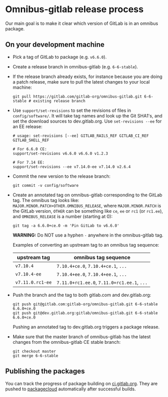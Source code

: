 # Omnibus-gitlab release process

Our main goal is to make it clear which version of GitLab is in an omnibus package.

## On your development machine

- Pick a tag of GitLab to package (e.g. `v6.6.0`).
- Create a release branch in omnibus-gitlab (e.g. `6-6-stable`).
- If the release branch already exists, for instance because you are doing a
  patch release, make sure to pull the latest changes to your local machine:

    ```
    git pull https://gitlab.com/gitlab-org/omnibus-gitlab.git 6-6-stable # existing release branch
    ```

- Use `support/set-revisions` to set the revisions of files in
  `config/software/`. It will take tag names and look up the Git SHA1's, and set
  the download sources to dev.gitlab.org. Use `set-revisions --ee` for an EE
  release:

    ```
    # usage: set-revisions [--ee] GITLAB_RAILS_REF GITLAB_CI_REF GITLAB_SHELL_REF

    # For 6.6.0 CE:
    support/set-revisions v6.6.0 v6.6.0 v1.2.3

    # For 7.14 EE:
    support/set-revisions --ee v7.14.0-ee v7.14.0 v2.6.4
    ```

- Commit the new version to the release branch:

    ```shell
    git commit -v config/software
    ```

- Create an annotated tag on omnibus-gitlab corresponding to the GitLab tag.
  The omnibus tag looks like: `MAJOR.MINOR.PATCH+OTHER.OMNIBUS_RELEASE`, where
  `MAJOR.MINOR.PATCH` is the GitLab version, `OTHER` can be something like `ce`,
  `ee` or `rc1` (or `rc1.ee`), and `OMNIBUS_RELEASE` is a number (starting at 0):

    ```shell
    git tag -a 6.6.0+ce.0 -m 'Pin GitLab to v6.6.0'
    ```

    **WARNING:** Do NOT use a hyphen `-` anywhere in the omnibus-gitlab tag.

    Examples of converting an upstream tag to an omnibus tag sequence:

    | upstream tag     | omnibus tag sequence                        |
    | ------------     | --------------------                        |
    | `v7.10.4`        | `7.10.4+ce.0`, `7.10.4+ce.1`, `...`         |
    | `v7.10.4-ee`     | `7.10.4+ee.0`, `7.10.4+ee.1`, `...`         |
    | `v7.11.0.rc1-ee` | `7.11.0+rc1.ee.0`, `7.11.0+rc1.ee.1`, `...` |

- Push the branch and the tag to both gitlab.com and dev.gitlab.org:

    ```shell
    git push git@gitlab.com:gitlab-org/omnibus-gitlab.git 6-6-stable 6.6.0+ce.0
    git push git@dev.gitlab.org:gitlab/omnibus-gitlab.git 6-6-stable 6.6.0+ce.0
    ```

    Pushing an annotated tag to dev.gitlab.org triggers a package release.

- Make sure that the master branch of omnibus-gitlab has the latest changes from
  the omnibus-gitlab CE stable branch:

    ```shell
    git checkout master
    git merge 6-6-stable
    ```

## Publishing the packages

You can track the progress of package building on [ci.gitlab.org](https://ci.gitlab.org/projects/55).
They are pushed to [packagecloud](https://packages.gitlab.com/gitlab/)
automatically after successful builds.
